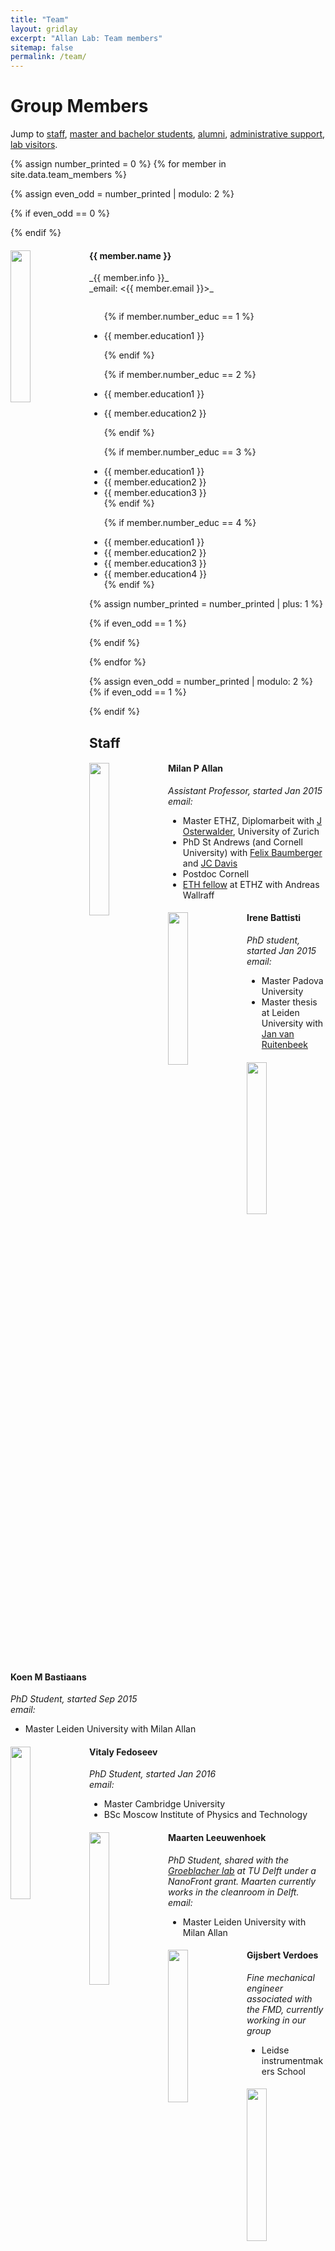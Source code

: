 ```yaml
---
title: "Team"
layout: gridlay
excerpt: "Allan Lab: Team members"
sitemap: false
permalink: /team/
---
```


# Group Members

Jump to [staff](#staff), [master and bachelor students](#master-and-bachelor-students), [alumni](#alumni), [administrative support](#administrative-support), [lab visitors](#lab-visitors).


{% assign number_printed = 0 %}
{% for member in site.data.team_members %}

{% assign even_odd = number_printed | modulo: 2 %}

{% if even_odd == 0 %}
<div class="row">
{% endif %}

<div class="col-sm-6 clearfix">
  <img src="{{ site.url }}{{ site.baseurl }}/images/teampic/{{ member.photo }}" class="img-responsive" width="25%" style="float: left" />
  <h4>{{ member.name }}</h4>
  _{{ member.info }}_ <br>
  _email: <{{ member.email }}>_
  <ul style="overflow: hidden">
  
  {% if member.number_educ == 1 %}
  <li><p> {{ member.education1 }} </p></li>
  {% endif %}
  
  {% if member.number_educ == 2 %}
  <li><p> {{ member.education1 }} </p></li>
  <li><p> {{ member.education2 }} </p></li>
  {% endif %}
  
  {% if member.number_educ == 3 %}
  <li> {{ member.education1 }} </li>
  <li> {{ member.education2 }} </li>
  <li> {{ member.education3 }} </li>
  {% endif %}
  
  {% if member.number_educ == 4 %}
  <li> {{ member.education1 }} </li>
  <li> {{ member.education2 }} </li>
  <li> {{ member.education3 }} </li>
  <li> {{ member.education4 }} </li>
  {% endif %}
  
  </ul>
</div>

{% assign number_printed = number_printed | plus: 1 %}

{% if even_odd == 1 %}
</div>
{% endif %}

{% endfor %}

{% assign even_odd = number_printed | modulo: 2 %}
{% if even_odd == 1 %}
</div>
{% endif %}


## Staff
<div class="row">
<div class="col-sm-6 clearfix">
<img src="{{ site.url }}{{ site.baseurl }}/images/teampic/Milan.png" class="img-responsive" width="25%" style="float: left" />
<h4>Milan P Allan</h4>
<p><em>Assistant Professor, started Jan 2015 
<br> email: <milan.allan@gmail.com></em></p>
    
<ul style="overflow: hidden">
<li>Master ETHZ, Diplomarbeit with <a href="http://www.physik.uzh.ch/groups/osterwalder/">J Osterwalder</a>, University of Zurich</li>
<li>PhD St Andrews (and Cornell University) with <a href="http://dpmc.unige.ch/gr_baumberger/index.html">Felix Baumberger</a> and <a href="http://davisgroup.lassp.cornell.edu/">JC Davis</a></li>
<li>Postdoc Cornell</li>
<li><a href="http://www.ethfellows.ethz.ch/">ETH fellow</a> at ETHZ with Andreas Wallraff</li>
</ul>
  </div>

  <div class="col-sm-6 clearfix">
<img src="{{ site.url }}{{ site.baseurl }}/images/teampic/irene.jpg" class="img-responsive" width="25%" style="float: left" />
<h4>Irene Battisti</h4>
<p><em>PhD student, started Jan 2015 <br> email: <Battisti@Physics.LeidenUniv.nl></em></p>
<ul style="overflow: hidden">
<li>Master Padova University</li>
<li>Master thesis at Leiden University with <a href="https://www.physics.leidenuniv.nl/vanruitenbeek">Jan van Ruitenbeek</a></li>
</ul>
</div>
</div>

<div class="row">
<div class="col-sm-6 clearfix">
<img src="{{ site.url }}{{ site.baseurl }}/images/teampic/Koen.jpg" class="img-responsive" width="25%" style="float: left" />
<h4>Koen M Bastiaans</h4>
<p><em>PhD Student, started Sep 2015 <br> email: <Bastiaans@Physics.LeidenUniv.nl></em></p>
<ul style="overflow: hidden">
<li>Master Leiden University with Milan Allan</li>
</ul>
</div>

<div class="col-sm-6 clearfix">
<img src="{{ site.url }}{{ site.baseurl }}/images/teampic/Vitaly.JPG" class="img-responsive" width="25%" style="float: left" />
<h4>Vitaly Fedoseev</h4>
<p><em>PhD Student, started Jan 2016 <br> email: <VFedoseev@Physics.LeidenUniv.nl></em></p>
<ul style="overflow: hidden">
<li>Master Cambridge University</li>
<li>BSc Moscow Institute of Physics and Technology</li>
</ul>
</div>
</div>

<div class="row">
<div class="col-sm-6 clearfix">
<img src="{{ site.url }}{{ site.baseurl }}/images/teampic/Maarten.png" class="img-responsive" width="25%" style="float: left" />
<h4>Maarten Leeuwenhoek</h4>
<p><em>PhD Student, shared with the <a href="http://www.groeblacherlab.tudelft.nl">Groeblacher lab</a> at TU Delft under a NanoFront grant. Maarten currently works in the cleanroom in Delft. <br> email: <M.Leeuwenhoek@tudelft.nl></em></p>
<ul style="overflow: hidden">
<li>Master Leiden University with Milan Allan</li>
</ul>
</div>

<div class="col-sm-6 clearfix">
<img src="{{ site.url }}{{ site.baseurl }}/images/teampic/verdoes.jpg" class="img-responsive" width="25%" style="float: left" />
<h4>Gijsbert Verdoes</h4>
<p><em>Fine mechanical engineer associated with the FMD, currently working in our group</em></p>
<ul style="overflow: hidden">
<li>Leidse instrumentmakers School</li>
</ul>
</div>
</div>

<div class="row">
<div class="col-sm-6 clearfix">
<img src="{{ site.url }}{{ site.baseurl }}/images/teampic/Kees.jpg" class="img-responsive" width="25%" style="float: left" />
<h4>Kees van Oosten</h4>
<p><em>Fine mechanical engineer associated with the FMD, currently working in our group</em></p>
<ul style="overflow: hidden">
<li>Leidse instrumentmakers School</li>
<li>Associate degree Mechanical Engineering, Hogeschool Arnhem Nijmegen</li>
</ul>
</div>
</div>

## Master and Bachelor Students 
<p>Tjerk Benschop, Alexander Vanstone</p>

## Alumni
<p>Oliver Ostojic (Master student, 2016), Arjo Andringa (Bachelor student, 2016), Nikolaos Iliopoulos (visitor, 2016), Daniëlle van Klink (Bachelor student, 2016), Farshaad Hoeseni (Master student, 2015)</p>

## Administrative Support
<p><a href="mailto:Rijsewijk@Physics.LeidenUniv.nl">Ellie van Rijsewijk</a> is helping us (and other groups) with administration.</p>

## Lab Visitors
<p><a href="http://stanford.edu/~safavi/">Amir Safavi-Naeini</a> (Stanford), <a href="http://www.ru.nl/spm">Alexander Ako Khajetoorians</a> (Radboud University), <a href="http://www.mhamidian.com">Mohammad Hamidian</a> (Harvard->UC Davis), <a href="https://www.bnl.gov/cmpmsd/mbe/default.asp">Ivan Bozovic</a> (BNL / Yale), <a href="http://www.fmassee.nl">Freek Massee</a> (Paris)</p>
